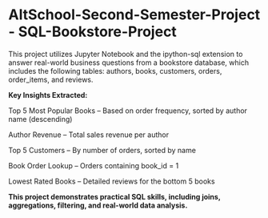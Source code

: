 # AltSchool-Second-Semester-Project - SQL-Bookstore-Project

This project utilizes Jupyter Notebook and the ipython-sql extension to answer real-world business questions from a bookstore database, which includes the following tables: authors, books, customers, orders, order_items, and reviews.

**Key Insights Extracted:**

Top 5 Most Popular Books – Based on order frequency, sorted by author name (descending)

Author Revenue – Total sales revenue per author

Top 5 Customers – By number of orders, sorted by name

Book Order Lookup – Orders containing book_id = 1

Lowest Rated Books – Detailed reviews for the bottom 5 books

**This project demonstrates practical SQL skills, including joins, aggregations, filtering, and real-world data analysis.**
